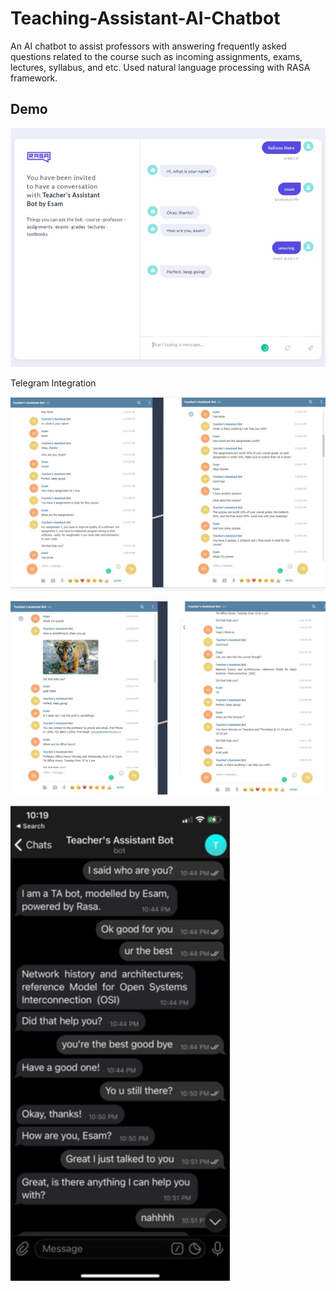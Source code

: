 # Teaching-Assistant-AI-Chatbot

An AI chatbot to assist professors with answering frequently asked questions related to the course such as incoming assignments, exams, lectures, syllabus, and etc. Used natural language processing with RASA framework.

## Demo

![Alt text](/demo/rasa.JPG?raw=true "RASA")

Telegram Integration

![Alt text](/demo/telegram1.JPG?raw=true "Web App")

![Alt text](/demo/telegram2.JPG?raw=true "Web App")

![Alt text](/demo/phone.JPG?raw=true "Phone App")
